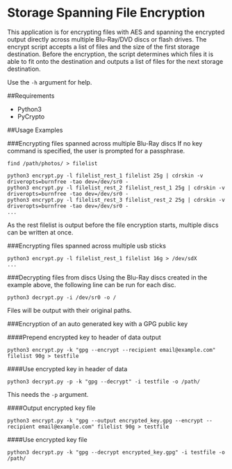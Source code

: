 # Storage Spanning File Encryption
This application is for encrypting files with AES and spanning the encrypted output directly across multiple Blu-Ray/DVD discs or flash drives. The encrypt script accepts a list of files and the size of the first storage destination. Before the encryption, the script determines which files it is able to fit onto the destination and outputs a list of files for the next storage destination.

Use the ```-h``` argument for help.

##Requirements
* Python3
* PyCrypto

##Usage Examples

###Encrypting files spanned across multiple Blu-Ray discs
If no key command is specified, the user is prompted for a passphrase.
```
find /path/photos/ > filelist

python3 encrypt.py -l filelist_rest_1 filelist 25g | cdrskin -v driveropts=burnfree -tao dev=/dev/sr0 -
python3 encrypt.py -l filelist_rest_2 filelist_rest_1 25g | cdrskin -v driveropts=burnfree -tao dev=/dev/sr0 -
python3 encrypt.py -l filelist_rest_3 filelist_rest_2 25g | cdrskin -v driveropts=burnfree -tao dev=/dev/sr0 -
...
```
As the rest filelist is output before the file encryption starts, multiple discs can be written at once.

###Encrypting files spanned across multiple usb sticks
```
python3 encrypt.py -l filelist_rest_1 filelist 16g > /dev/sdX
...
```

###Decrypting files from discs
Using the Blu-Ray discs created in the example above, the following line can be run for each disc.
```
python3 decrypt.py -i /dev/sr0 -o /
```
Files will be output with their original paths.

###Encryption of an auto generated key with a GPG public key

####Prepend encrypted key to header of data output
```
python3 encrypt.py -k "gpg --encrypt --recipient email@example.com" filelist 90g > testfile
```
####Use encrypted key in header of data
```
python3 decrypt.py -p -k "gpg --decrypt" -i testfile -o /path/
```
This needs the ```-p``` argument.

####Output encrypted key file
```
python3 encrypt.py -k "gpg --output encrypted_key.gpg --encrypt --recipient email@example.com" filelist 90g > testfile
```

####Use encrypted key file
```
python3 decrypt.py -k "gpg --decrypt encrypted_key.gpg" -i testfile -o /path/
```
